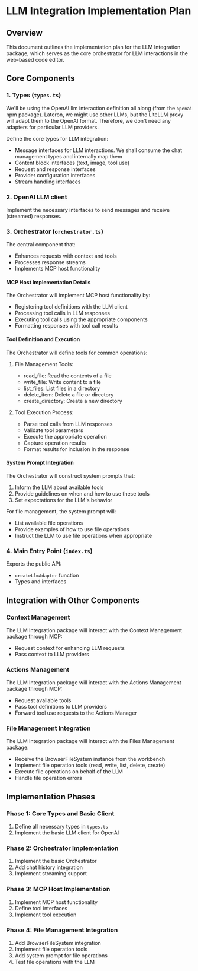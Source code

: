 # LLM Integration Implementation Plan

## Overview

This document outlines the implementation plan for the LLM Integration package, which serves as the core orchestrator for LLM interactions in the web-based code editor.

## Core Components

### 1. Types (`types.ts`)

We'll be using the OpenAI llm interaction definition all along (from the `openai` npm package).
Lateron, we might use other LLMs, but the LiteLLM proxy will adapt them to the OpenAI format.
Therefore, we don't need any adapters for particular LLM providers.

Define the core types for LLM integration:

- Message interfaces for LLM interactions. We shall consume the chat management types and internally map them
- Content block interfaces (text, image, tool use)
- Request and response interfaces
- Provider configuration interfaces
- Stream handling interfaces

### 2. OpenAI LLM client

Implement the necessary interfaces to send messages and receive (streamed) responses.

### 3. Orchestrator (`orchestrator.ts`)

The central component that:

- Enhances requests with context and tools
- Processes response streams
- Implements MCP host functionality

#### MCP Host Implementation Details

The Orchestrator will implement MCP host functionality by:

- Registering tool definitions with the LLM client
- Processing tool calls in LLM responses
- Executing tool calls using the appropriate components
- Formatting responses with tool call results

#### Tool Definition and Execution

The Orchestrator will define tools for common operations:

1. File Management Tools:

   - read_file: Read the contents of a file
   - write_file: Write content to a file
   - list_files: List files in a directory
   - delete_item: Delete a file or directory
   - create_directory: Create a new directory

2. Tool Execution Process:
   - Parse tool calls from LLM responses
   - Validate tool parameters
   - Execute the appropriate operation
   - Capture operation results
   - Format results for inclusion in the response

#### System Prompt Integration

The Orchestrator will construct system prompts that:

1. Inform the LLM about available tools
2. Provide guidelines on when and how to use these tools
3. Set expectations for the LLM's behavior

For file management, the system prompt will:

- List available file operations
- Provide examples of how to use file operations
- Instruct the LLM to use file operations when appropriate

### 4. Main Entry Point (`index.ts`)

Exports the public API:

- `createLlmAdapter` function
- Types and interfaces

## Integration with Other Components

### Context Management

The LLM Integration package will interact with the Context Management package through MCP:

- Request context for enhancing LLM requests
- Pass context to LLM providers

### Actions Management

The LLM Integration package will interact with the Actions Management package through MCP:

- Request available tools
- Pass tool definitions to LLM providers
- Forward tool use requests to the Actions Manager

### File Management Integration

The LLM Integration package will interact with the Files Management package:

- Receive the BrowserFileSystem instance from the workbench
- Implement file operation tools (read, write, list, delete, create)
- Execute file operations on behalf of the LLM
- Handle file operation errors

## Implementation Phases

### Phase 1: Core Types and Basic Client

1. Define all necessary types in `types.ts`
2. Implement the basic LLM client for OpenAI

### Phase 2: Orchestrator Implementation

1. Implement the basic Orchestrator
2. Add chat history integration
3. Implement streaming support

### Phase 3: MCP Host Implementation

1. Implement MCP host functionality
2. Define tool interfaces
3. Implement tool execution

### Phase 4: File Management Integration

1. Add BrowserFileSystem integration
2. Implement file operation tools
3. Add system prompt for file operations
4. Test file operations with the LLM
